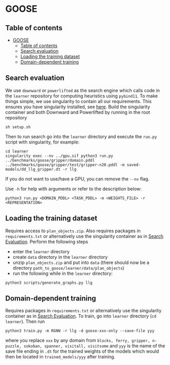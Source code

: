 # GOOSE

## Table of contents
- [GOOSE](#goose)
  - [Table of contents](#table-of-contents)
  - [Search evaluation](#search-evaluation)
  - [Loading the training dataset](#loading-the-training-dataset)
  - [Domain-dependent training](#domain-dependent-training)

## Search evaluation
We use `downward` or `powerlifted` as the search engine which calls code in the `learner` repository for computing heuristics using `pybind11`. To make things simple, we use singularity to contain all our requirements. This ensures you have singularity installed, see [here](https://github.com/apptainer/singularity). Build the singularity container and both Downward and Powerlifted by running in the root repository
```
sh setup.sh
```

Then to run search go into the `learner` directory and execute the `run.py` script with singularity, for example:
```
cd learner
singularity exec --nv ../gpu.sif python3 run.py ../benchmarks/goose/gripper/domain.pddl ../benchmarks/goose/gripper/test/gripper-n20.pddl -m saved-models/dd_llg_gripper.dt -r llg
```

If you do not want to use/have a GPU, you can remove the `--nv` flag. 

Use `-h` for help with arguments or refer to the description below:
```
python3 run.py <DOMAIN_PDDL> <TASK_PDDL> -m <WEIGHTS_FILE> -r <REPRESENTATION>
```

## Loading the training dataset
Requires access to `plan_objects.zip`. Also requires packages in `requirements.txt` or alternatively use the singularity container as in [Search Evaluation](#search-evaluation). Perform the following steps
- enter the ```learner``` directory
- create ```data``` directory in the ```learner``` directory
- unzip ```plan_objects.zip``` and put into ```data``` (there should now be a directory ```path_to_goose/learner/data/plan_objects```)
- run the following while in the  ```learner``` directory:
```
python3 scripts/generate_graphs.py llg
```

## Domain-dependent training
Requires packages in `requirements.txt` or alternatively use the singularity container as in [Search Evaluation](#search-evaluation). To train, go into ```learner``` directory (`cd learner`). Then run 
```
python3 train.py -m RGNN -r llg -d goose-xxx-only --save-file yyy
```
where you replace ```xxx``` by any domain from ```blocks, ferry, gripper, n-puzzle, sokoban, spanner, visitall, visitsome``` and ```yyy``` is the name of the save file ending in `.dt` for the trained weights of the models which would then be located in ```trained_models/yyy``` after training.
